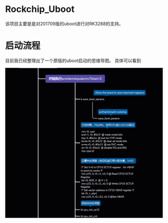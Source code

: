 # Rockchip_Uboot
该项目主要是是对201709版的uboot进行对RK3288的支持。

# 启动流程
目前我已经整理出了一个原版的uboot启动的思维导图。
具体可以看到

![](/1.Docs/1.Images/startuboot.png)
